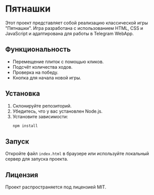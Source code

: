 # Пятнашки

Этот проект представляет собой реализацию классической игры "Пятнашки". Игра разработана с использованием HTML, CSS и JavaScript и адаптирована для работы в Telegram WebApp.

## Функциональность
- Перемещение плиток с помощью кликов.
- Подсчёт количества ходов.
- Проверка на победу.
- Кнопка для начала новой игры.

## Установка
1. Склонируйте репозиторий.
2. Убедитесь, что у вас установлен Node.js.
3. Установите зависимости:
   ```bash
   npm install
   ```

## Запуск
Откройте файл `index.html` в браузере или используйте локальный сервер для запуска проекта.

## Лицензия
Проект распространяется под лицензией MIT.